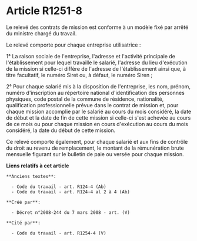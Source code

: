# Article R1251-8

Le relevé des contrats de mission est conforme à un modèle fixé par arrêté du ministre chargé du travail.

Le relevé comporte pour chaque entreprise utilisatrice :

1° La raison sociale de l'entreprise, l'adresse et l'activité principale de l'établissement pour lequel travaille le salarié,
l'adresse du lieu d'exécution de la mission si celle-ci diffère de l'adresse de l'établissement ainsi que, à titre
facultatif, le numéro Siret ou, à défaut, le numéro Siren ;

2° Pour chaque salarié mis à la disposition de l'entreprise, les nom, prénom, numéro d'inscription au répertoire national
d'identification des personnes physiques, code postal de la commune de résidence, nationalité, qualification professionnelle
prévue dans le contrat de mission et, pour chaque mission accomplie par le salarié au cours du mois considéré, la date de
début et la date de fin de cette mission si celle-ci s'est achevée au cours de ce mois ou pour chaque mission en cours
d'exécution au cours du mois considéré, la date du début de cette mission.

Ce relevé comporte également, pour chaque salarié et aux fins de contrôle du droit au revenu de remplacement, le montant de
la rémunération brute mensuelle figurant sur le bulletin de paie ou versée pour chaque mission.

**Liens relatifs à cet article**

	**Anciens textes**:

	  - Code du travail - art. R124-4 (Ab)
	  - Code du travail - art. R124-4 al 2 à 4 (Ab)

	**Créé par**:

	  - Décret n°2008-244 du 7 mars 2008 - art. (V)

	**Cité par**:

	  - Code du travail - art. R1254-4 (V)
